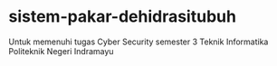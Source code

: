 # sistem-pakar-dehidrasitubuh
Untuk memenuhi tugas Cyber Security semester 3 Teknik Informatika Politeknik Negeri Indramayu
